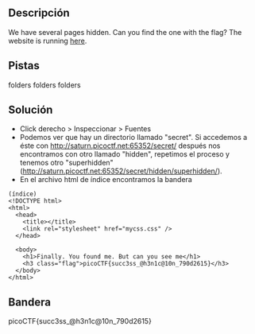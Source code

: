 ## Descripción
We have several pages hidden. Can you find the one with the flag? The website is running [here](http://saturn.picoctf.net:65352/).

## Pistas 
folders folders folders

## Solución
-  Click derecho > Inspeccionar > Fuentes
- Podemos ver que hay un directorio llamado "secret". Si accedemos a éste con http://saturn.picoctf.net:65352/secret/ después nos encontramos con otro llamado "hidden", repetimos el proceso y tenemos otro "superhidden" (http://saturn.picoctf.net:65352/secret/hidden/superhidden/).
- En el archivo html de índice encontramos la bandera
```
(índice)
<!DOCTYPE html>
<html>
  <head>
    <title></title>
    <link rel="stylesheet" href="mycss.css" />
  </head>

  <body>
    <h1>Finally. You found me. But can you see me</h1>
    <h3 class="flag">picoCTF{succ3ss_@h3n1c@10n_790d2615}</h3>
  </body>
</html>
```

## Bandera
picoCTF{succ3ss_@h3n1c@10n_790d2615}
